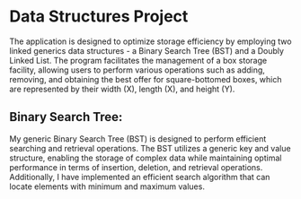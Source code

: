 # Data Structures Project
The application is designed to optimize storage efficiency by employing two linked generics data structures - a Binary Search Tree (BST) and a Doubly Linked List. The program facilitates the management of a box storage facility, allowing users to perform various operations such as adding, removing, and obtaining the best offer for square-bottomed boxes, which are represented by their width (X), length (X), and height (Y).

## Binary Search Tree:
My generic Binary Search Tree (BST) is designed to perform efficient searching and retrieval operations. The BST utilizes a generic key and value structure, enabling the storage of complex data while maintaining optimal performance in terms of insertion, deletion, and retrieval operations. Additionally, I have implemented an efficient search algorithm that can locate elements with minimum and maximum values.





